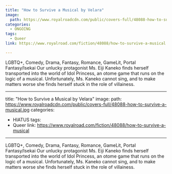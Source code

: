 ```yaml
---
title: "How to Survive a Musical by Velara"
image:
  path: https://www.royalroadcdn.com/public/covers-full/48088-how-to-survive-a-musical.jpg
categories:
  - ONGOING
tags:
  - Queer
link: https://www.royalroad.com/fiction/48088/how-to-survive-a-musical

---
```

LGBTQ+, Comedy, Drama, Fantasy, Romance, GameLit, Portal Fantasy/Isekai
Our unlucky protagonist Ms. Eiji Kaneko finds herself transported into the world of Idol Princess, an otome game that runs on the logic of a musical. Unfortunately, Ms. Kaneko cannot sing, and to make matters worse she finds herself stuck in the role of villainess.

---
title: "How to Survive a Musical by Velara"
image:
  path: https://www.royalroadcdn.com/public/covers-full/48088-how-to-survive-a-musical.jpg
categories:
  - HIATUS
tags:
  - Queer
link: https://www.royalroad.com/fiction/48088/how-to-survive-a-musical

---
LGBTQ+, Comedy, Drama, Fantasy, Romance, GameLit, Portal Fantasy/Isekai
Our unlucky protagonist Ms. Eiji Kaneko finds herself transported into the world of Idol Princess, an otome game that runs on the logic of a musical. Unfortunately, Ms. Kaneko cannot sing, and to make matters worse she finds herself stuck in the role of villainess.


